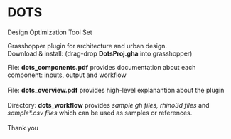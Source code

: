 # DOTS
Design Optimization Tool Set<br/>

Grasshopper plugin for architecture and urban design. <br/>
Download & install: (drag-drop <b>DotsProj.gha</b> into grasshopper)

File: <b>dots_components.pdf</b> provides documentation about each component: inputs, output and workflow<br/></br>
File: <b>dots_overview.pdf</b> provides high-level explanantion about the plugin<br/>
<br/>
Directory: <b>dots_workflow</b> provides <i>sample gh files, rhino3d files</i> and <i>sample*.csv files </i>which can be used as samples or references.<br/>
<br/>
Thank you

